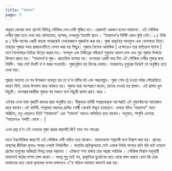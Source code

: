 ```yaml
---
title: "মাহাদনা"
page: 5
---
```

বাকুড়া জেলার নানা স্থানেই বিভিন্ন লৌকিক দেব-দেবী পূজিত হন। এরকমই একজন হলেন মাহাদনা। এই লৌকিক দেবীর পুজা হতে দেখা যায় বেলৈতোড, ছান্দার, চন্দরপুর ইত্যাদি স্থানে । “মাহাদনা'র নির্দিষ্ট কোন মৃত্তি নেই। ১.৫ ইঞ্চি x ১ ইঞ্চি মাপের একটি কালো পাথরকেই দেবতাজ্ঞানে পুজার্চনা করা হয়। পুজা করা/হয় গাদাফুল এবং বেলপাতা৷ দিয়ে। তাছাড়া পুজার সময় প্রস্তরখওটিতে লেপন করা হয় পিছুর। পুজায় নৈবেগ্চ আবস্তিক | এক্ষেত্রেও তার ব্যতিক্রম ঘটেনা | তবে নৈবেছ্ছের বৈচিত্র্য উল্লেখ করার মত। ফলমূল এবং মিষ্টান্নের পরিবর্তে শুধুমাত্র আতপ চাল এবং গুড পূজায় উপচার হিসাবে প্রদত্ত হয়। “মাহাদনা'র পৃজ। প্রাত্যহিক ব্যাপার নয়। বৎসরের একটি মাত্র দিন এই লৌকিক দেবীর পুজার জন্য নির্দিষ্ট। আর সেই দিনটি হ'ল মকর সংক্রান্তি। পুজানুষ্ঠান হয় দিনের বেলায়। সাধারণতঃ দুপুরের দিকেই তা অনুষ্ঠিত হতে দেখা যায়।

পূজায় অন্যান্য যে সব উপকরণ ব্যবহৃত হয় তা হ'ল মাটির ঘট এবং আত্রপল্পব। পুজা শেষ ন] হওয়া পর্যন্ত পৌরোহিত্য করেন যিনি, তাকে উপবাস করে থাকতে হয়। পুজায় যারা অংশগ্রহণ করেন, তাদের দেওয়া হয় প্রসাদ। এই প্রসাদ হুল খিচুড়ী। অংশগ্রহণকারীরা পুজার পর সকলে বসে খিচুড়ী প্রসাদ গ্রহণ. করে ।

এইবার দেখা যাক পৃজাটি কাদের দ্বারা অনুষ্ঠিত হয়। বীকুড়ার বাউরী সম্প্রদায়ভূক্ত মান্ষেরাই এই পুজান্ষ্ঠানের আয়োজন করে থাকেন ৷ এই বাউনী: সম্প্রদায় সম্ভবতঃ দ্রাবিড় গোষ্ঠী থেকেই উদ্ভৃত হয়েছেন। দেবতা যদিও 'মাহাদনা" নামে পরিচিত, তবু এছাড়াও তিনি “মাহাদানা” এবং “মাদানা' নামেও অভিহিত হয়ে থাকেন। অনুমান, শব্গুলি এসেছে “মহাদেব+ শব্দটি: থেকে । |

এখন প্রশ্ন হ'ল এই দেবতার পুজা করার কারপটি.কি? অন্য সব ক্ষেত্রের

মতন ইহলৌকিক কারণেই এই লৌকিক দেবী অচিত হয়ে থাকেন। মাহাদনাকে শশ্তদেবী বলে বিশ্বাস করা হয়। গ্রামের মাস্থষের জীবিকা মূলতঃ শস্তের ওপরই নির্ভরশীল । নানাবিধ প্রতিকৃলতায় সেই একাস্ত নির্ভর শস্যের হানি যদি ঘটে তাহলে গ্রামের মানুষের অস্তিত্বই বিপন্ন হবার সম্ভাবনা । এইজন্য শশ্য রক্ষায় তার আগ্রহ সর্বাধিক । লৌকিক বিশ্বাস অনুযায়ী মাহাদন1 মাঠের ফসল রক্ষা করেন । অবশ্ত শুধু তাই নয, প্রাকৃতিক ছুর্ধোগের হাত থেকে রক্ষা করতে এমন কি চোর ডাকাতের হাত থেকে কৃষকের ফসল রক্ষাতেও এ"র সক্রিষ সহাষতা কামন1 করা হয়।